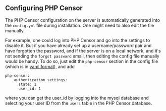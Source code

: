 Configuring PHP Censor
----------------------

The PHP Censor configuration on the server is automatically generated into the `config.yml` file during installation. One might need to also edit the file manually.

For example, one could log into PHP Censor and go into the settings to disable it. But if you have already set up a username/password pair and have forgotten the password, and if the server is on a local network, and it's not sending the `forgot password` email, then editing the config file manually would be handy. To do so, just edit the `php-censor` section in the config file (which is in [yaml format](https://en.wikipedia.org/wiki/YAML)), and add

    php-censor:
        authentication_settings:
          state: 1
          user_id: 1

where you can get the user_id by logging into the mysql database and selecting your user ID from the `users` table in the PHP Censor database.
